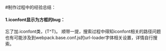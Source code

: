 #制作过程中的经验总结：

#### 1.iconfont显示为方框的bug：
忘了加.iconfont类，(T^T)。
顺带一提，搜索过程中得知iconfont相关的路径问题也有可能涉及到webpack.base.conf.js的url-loader字体相关设置，详情自行搜索。
